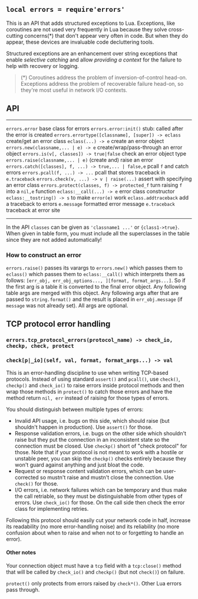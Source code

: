 
## `local errors = require'errors'`

This is an API that adds structured exceptions to Lua. Exceptions, like
coroutines are not used very frequently in Lua because they solve
cross-cutting concerns(*) that don't appear very often in code. But when
they do appear, these devices are invaluable code decluttering tools.

Structured exceptions are an enhancement over string exceptions that enable
_selective catching_ and allow _providing a context_ for the failure to help
with recovery or logging.

> (*) Coroutines address the problem of inversion-of-control head-on.
Exceptions address the problem of recoverable failure head-on, so they're
most useful in network I/O contexts.

## API

-------------------------------------------------------- ---------------------
`errors.error`                                           base class for errors
`errors.error:init()`                                    stub: called after the error is created
`errors.errortype([classname], [super]) -> eclass`       create/get an error class
`eclass(...) -> e`                                       create an error object
`errors.new(classname,... | e) -> e`                     create/wrap/pass-through an error object
`errors.is(v[, classes]) -> true|false`                  check an error object type
`errors.raise(classname,... | e)`                        (create and) raise an error
`errors.catch([classes], f, ...) -> true,... | false,e`  pcall `f` and catch errors
`errors.pcall(f, ...) -> ...`                            pcall that stores traceback in `e.traceback`
`errors.check(v, ...) -> v | raise(...)`                 assert with specifying an error class
`errors.protect(classes, f) -> protected_f`              turn raising `f` into a `nil,e` function
`eclass:__call(...) -> e`                                error class constructor
`eclass:__tostring() -> s`                               to make `error(e)` work
`eclass.addtraceback`                                    add a traceback to errors
`e.message`                                              formatted error message
`e.traceback`                                            traceback at error site
-------------------------------------------------------- ---------------------

In the API `classes` can be given as `'classname1 ...'` or `{class1->true}`.
When given in table form, you must include all the superclasses in the table
since they are not added automatically!

### How to construct an error

`errors.raise()` passes its varargs to `errors.new()` which passes them
to `eclass()` which passes them to `eclass:__call()` which interprets them
as follows: `[err_obj, err_obj_options..., ][format, format_args...]`.
So if the first arg is a table it is converted to the final error object.
Any following table args are merged with this object. Any following args
after that are passed to `string.format()` and the result is placed in
`err_obj.message` (if `message` was not already set). All args are optional.

## TCP protocol error handling

### `errors.tcp_protocol_errors(protocol_name) -> check_io, checkp, check, protect`

### `check[p|_io](self, val, format, format_args...) -> val`

This is an error-handling discipline to use when writing TCP-based
protocols. Instead of using standard `assert()` and `pcall()`, use `check()`,
`checkp()` and `check_io()` to raise errors inside protocol methods and then
wrap those methods in `protect()` to catch those errors and have the method
return `nil, err` instead of raising for those types of errors.

You should distinguish between multiple types of errors:

- Invalid API usage, i.e. bugs on this side, which should raise (but shouldn't
  happen in production). Use `assert()` for those.
- Response validation errors, i.e. bugs on the other side which shouldn't
  raise but they put the connection in an inconsistent state so the connection
  must be closed. Use `checkp()` short of "check protocol" for those. Note that
  if your protocol is not meant to work with a hostile or unstable peer, you
  can skip the `checkp()` checks entirely because they won't guard against
  anything and just bloat the code.
- Request or response content validation errors, which can be user-corrected
  so mustn't raise and mustn't close the connection. Use `check()` for those.
- I/O errors, i.e. network failures which can be temporary and thus make the
  call retriable, so they must be distinguishable from other types of errors.
  Use `check_io()` for those. On the call side then check the error class for
  implementing retries.

Following this protocol should easily cut your network code in half, increase
its readability (no more error-handling noise) and its reliability (no more
confusion about when to raise and when not to or forgetting to handle an error).

#### Other notes

Your connection object must have a `tcp` field with a `tcp:close()` method
that will be called by `check_io()` and `checkp()` (but not `check()`)
on failure.

`protect()` only protects from errors raised by `check*()`.
Other Lua errors pass through.
